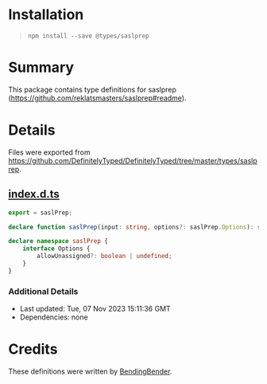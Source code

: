 # Installation
> `npm install --save @types/saslprep`

# Summary
This package contains type definitions for saslprep (https://github.com/reklatsmasters/saslprep#readme).

# Details
Files were exported from https://github.com/DefinitelyTyped/DefinitelyTyped/tree/master/types/saslprep.
## [index.d.ts](https://github.com/DefinitelyTyped/DefinitelyTyped/tree/master/types/saslprep/index.d.ts)
````ts
export = saslPrep;

declare function saslPrep(input: string, options?: saslPrep.Options): string;

declare namespace saslPrep {
    interface Options {
        allowUnassigned?: boolean | undefined;
    }
}

````

### Additional Details
 * Last updated: Tue, 07 Nov 2023 15:11:36 GMT
 * Dependencies: none

# Credits
These definitions were written by [BendingBender](https://github.com/BendingBender).
